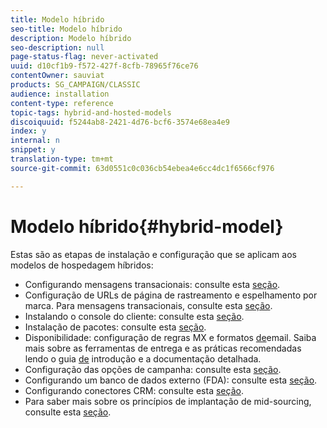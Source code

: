 ```yaml
---
title: Modelo híbrido
seo-title: Modelo híbrido
description: Modelo híbrido
seo-description: null
page-status-flag: never-activated
uuid: d10cf1b9-f572-427f-8cfb-78965f76ce76
contentOwner: sauviat
products: SG_CAMPAIGN/CLASSIC
audience: installation
content-type: reference
topic-tags: hybrid-and-hosted-models
discoiquuid: f5244ab8-2421-4d76-bcf6-3574e68ea4e9
index: y
internal: n
snippet: y
translation-type: tm+mt
source-git-commit: 63d0551c0c036cb54ebea4e6cc4dc1f6566cf976

---
```



# Modelo híbrido{#hybrid-model}

Estas são as etapas de instalação e configuração que se aplicam aos modelos de hospedagem híbridos:

* Configurando mensagens transacionais: consulte esta [seção](../../message-center/using/transactional-messaging-architecture.md).
* Configuração de URLs de página de rastreamento e espelhamento por marca. Para mensagens transacionais, consulte esta [seção](../../message-center/using/configuring-multibranding.md).
* Instalando o console do cliente: consulte esta [seção](../../installation/using/installing-the-client-console.md).
* Instalação de pacotes: consulte esta [seção](../../installation/using/installing-campaign-standard-packages.md).
* Disponibilidade: configuração de regras [](../../installation/using/email-deliverability.md#mx-configuration) MX e formatos [de](../../installation/using/email-deliverability.md#managing-email-formats)email. Saiba mais sobre as ferramentas de entrega e as práticas recomendadas lendo o guia [de](https://docs.campaign.adobe.com/doc/AC/getting_started/EN/deliverability.html) introdução e a documentação [](../../delivery/using/about-deliverability.md)detalhada.
* Configuração das opções de campanha: consulte esta [seção](../../installation/using/configuring-campaign-options.md).
* Configurando um banco de dados externo (FDA): consulte esta [seção](../../platform/using/about-fda.md).
* Configurando conectores CRM: consulte esta [seção](../../platform/using/crm-connectors.md).
* Para saber mais sobre os princípios de implantação de mid-sourcing, consulte esta [seção](../../installation/using/mid-sourcing-deployment.md).

